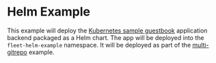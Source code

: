 # Helm Example

This example will deploy the [Kubernetes sample guestbook](https://github.com/kubernetes/examples/tree/master/guestbook/) application backend packaged as a Helm chart.
The app will be deployed into the `fleet-helm-example` namespace.
It will be deployed as part of the [multi-gitrepo](https://github.com/rancher/fleet-examples/tree/master/single-cluster/multi-gitrepo) example.

